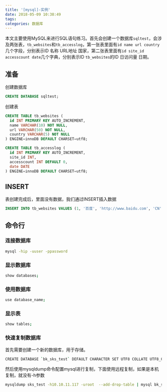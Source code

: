 ```yaml
---
title: '[mysql]-实例'
date: 2018-05-09 10:38:49
tags:
categories: 数据库
---
```


本文主要使用MySQL来进行SQL语句练习。首先会创建一个数据库`sqltest`，会涉及两张表，`tb_websites`和`tb_accesslog`，第一张表里面有`id name url country` 几个字段，分别表示ID 名称 URL地址 国家，第二张表里面有`id site_id accesscount date`几个字典，分别表示ID `tb_websites`的ID 日访问量 日期。

<!--more-->

## 准备

创建数据库

``` sql
CREATE DATABASE sqltest;
```

创建表

``` sql
CREATE TABLE tb_websites (
  id INT PRIMARY KEY AUTO_INCREMENT,
  name VARCHAR(10) NOT NULL,
  url VARCHAR(50) NOT NULL,
  country VARCHAR(5) NOT NULL
) ENGINE=innoDB DEFAULT CHARSET=utf8;
```

``` sql
CREATE TABLE tb_accesslog (
  id INT PRIMARY KEY AUTO_INCREMENT,
  site_id INT,
  accesscount INT DEFAULT 0,
  date DATE
) ENGINE=innoDB DEFAULT CHARSET=utf8;
```

## INSERT

表创建完成后，里面没有数据，我们通过INSERT插入数据

``` sql
INSERT INTO tb_websites VALUES (1, '百度', 'http://www.baidu.com', 'CN');
```

## 命令行

### 连接数据库

``` bash
mysql -hip -uuser -ppassword
```

### 显示数据库

``` bash
show databases;
```

### 使用数据库

``` bash
use database_name;
```

### 显示表

``` bash
show tables;
```

### 快速复制数据库

首先需要创建一个新的数据库，用于存储。

``` bash
CREATE DATABASE `bk_sks_test` DEFAULT CHARACTER SET UTF8 COLLATE UTF8_GENERAL_CI;
```

然后使用mysqldump命令配置mysql进行复制，下面使用远程复制，如果是本机复制，就没有-h参数

``` bash
mysqldump sks_test -h10.10.11.117 -uroot  --add-drop-table | mysql bk_sks_test -h10.10.11.117 -uroot
```

